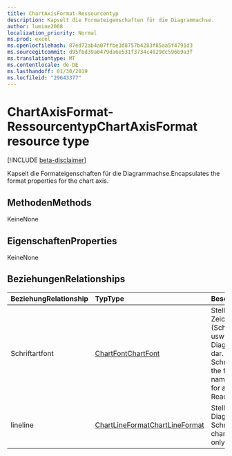 ```yaml
---
title: ChartAxisFormat-Ressourcentyp
description: Kapselt die Formateigenschaften für die Diagrammachse.
author: lumine2008
localization_priority: Normal
ms.prod: excel
ms.openlocfilehash: 87ed72ab4a07ffbe3d8757b4283f85aa5f4791d3
ms.sourcegitcommit: d95f6d39a0479da6e531f3734c4029dc596b9a3f
ms.translationtype: MT
ms.contentlocale: de-DE
ms.lasthandoff: 01/30/2019
ms.locfileid: "29643377"
---
```

# <a name="chartaxisformat-resource-type"></a><span data-ttu-id="c3626-103">ChartAxisFormat-Ressourcentyp</span><span class="sxs-lookup"><span data-stu-id="c3626-103">ChartAxisFormat resource type</span></span>

[!INCLUDE [beta-disclaimer](../../includes/beta-disclaimer.md)]

<span data-ttu-id="c3626-104">Kapselt die Formateigenschaften für die Diagrammachse.</span><span class="sxs-lookup"><span data-stu-id="c3626-104">Encapsulates the format properties for the chart axis.</span></span>


## <a name="methods"></a><span data-ttu-id="c3626-105">Methoden</span><span class="sxs-lookup"><span data-stu-id="c3626-105">Methods</span></span>
<span data-ttu-id="c3626-106">Keine</span><span class="sxs-lookup"><span data-stu-id="c3626-106">None</span></span>
## <a name="properties"></a><span data-ttu-id="c3626-107">Eigenschaften</span><span class="sxs-lookup"><span data-stu-id="c3626-107">Properties</span></span>
<span data-ttu-id="c3626-108">Keine</span><span class="sxs-lookup"><span data-stu-id="c3626-108">None</span></span>

## <a name="relationships"></a><span data-ttu-id="c3626-109">Beziehungen</span><span class="sxs-lookup"><span data-stu-id="c3626-109">Relationships</span></span>
| <span data-ttu-id="c3626-110">Beziehung</span><span class="sxs-lookup"><span data-stu-id="c3626-110">Relationship</span></span> | <span data-ttu-id="c3626-111">Typ</span><span class="sxs-lookup"><span data-stu-id="c3626-111">Type</span></span>   |<span data-ttu-id="c3626-112">Beschreibung</span><span class="sxs-lookup"><span data-stu-id="c3626-112">Description</span></span>|
|:---------------|:--------|:----------|
|<span data-ttu-id="c3626-113">Schriftart</span><span class="sxs-lookup"><span data-stu-id="c3626-113">font</span></span>|[<span data-ttu-id="c3626-114">ChartFont</span><span class="sxs-lookup"><span data-stu-id="c3626-114">ChartFont</span></span>](chartfont.md)|<span data-ttu-id="c3626-p101">Stellt die Zeichenformatierung (Schriftart, Schriftgrad, Farbe usw.) für ein Diagrammachsenelement dar. Schreibgeschützt.</span><span class="sxs-lookup"><span data-stu-id="c3626-p101">Represents the font attributes (font name, font size, color, etc.) for a chart axis element. Read-only.</span></span>|
|<span data-ttu-id="c3626-117">line</span><span class="sxs-lookup"><span data-stu-id="c3626-117">line</span></span>|[<span data-ttu-id="c3626-118">ChartLineFormat</span><span class="sxs-lookup"><span data-stu-id="c3626-118">ChartLineFormat</span></span>](chartlineformat.md)|<span data-ttu-id="c3626-p102">Stellt die Formatierung der Diagrammlinien dar. Schreibgeschützt.</span><span class="sxs-lookup"><span data-stu-id="c3626-p102">Represents chart line formatting. Read-only.</span></span>|

<!-- uuid: 8fcb5dbc-d5aa-4681-8e31-b001d5168d79
2015-10-25 14:57:30 UTC -->
<!--
{
  "type": "#page.annotation",
  "description": "ChartAxisFormat resource",
  "keywords": "",
  "section": "documentation",
  "tocPath": "",
  "suppressions": [
    "Error: /api-reference/beta/resources/chartaxisformat.md:\r\n      Exception processing links.\r\n    System.ArgumentException: Link Definition was null. Link text: !INCLUDE [beta-disclaimer](../../includes/beta-disclaimer.md)\r\n      at ApiDoctor.Validation.DocFile.get_LinkDestinations()\r\n      at ApiDoctor.Validation.DocSet.ValidateLinks(Boolean includeWarnings, String[] relativePathForFiles, IssueLogger issues, Boolean requireFilenameCaseMatch, Boolean printOrphanedFiles)"
  ]
}
-->
